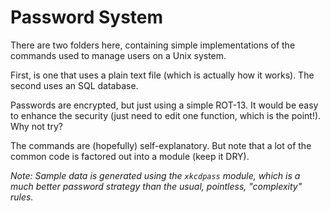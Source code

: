 # Password System

There are two folders here, containing simple implementations
of the commands used to manage users on a Unix system.

First, is one that uses a plain text file (which is actually how
it works). The second uses an SQL database.

Passwords are encrypted, but just using a simple ROT-13. It would 
be easy to enhance the security (just need to edit one function,
which is the point!). Why not try?

The commands are (hopefully) self-explanatory. But note that a lot
of the common code is factored out into a module (keep it DRY).

_Note: Sample data is generated using the `xkcdpass` module, which
is a much better password strategy than the usual, pointless, 
"complexity" rules._
